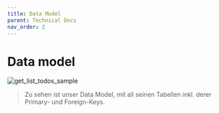 ```yaml
---
title: Data Model
parent: Technical Docs
nav_order: 2
---
```


# Data model


![get_list_todos_sample](assets/images/1.png)
> Zu sehen ist unser Data Model, mit all seinen Tabellen inkl. derer Primary- und Foreign-Keys.


